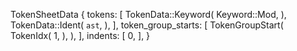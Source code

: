 TokenSheetData {
    tokens: [
        TokenData::Keyword(
            Keyword::Mod,
        ),
        TokenData::Ident(
            `ast`,
        ),
    ],
    token_group_starts: [
        TokenGroupStart(
            TokenIdx(
                1,
            ),
        ),
    ],
    indents: [
        0,
    ],
}